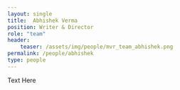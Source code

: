 ```yaml
---
layout: single
title:  Abhishek Verma
position: Writer & Director
role: "team"
header:
    teaser: /assets/img/people/mvr_team_abhishek.png
permalink: /people/abhishek
type: people
---
```


Text Here


